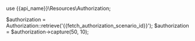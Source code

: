 use {{api_name}}\Resources\Authorization;

$authorization = Authorization::retrieve('{{fetch_authorization_scenario_id}}');
$authorization = $authorization->capture(50, 10);
